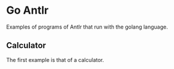 # Go Antlr 
Examples of programs of Antlr that run with the golang language. 

## Calculator 
The first example is that of a calculator. 